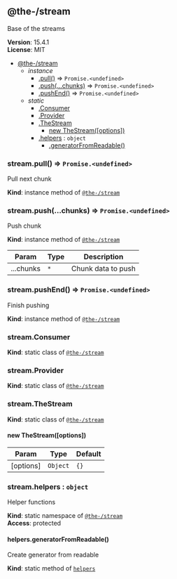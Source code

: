 <!--- Code generated by @the-/script-doc. DO NOT EDIT. -->

<a name="module_@the-/stream"></a>

## @the-/stream
Base of the streams

**Version**: 15.4.1  
**License**: MIT  

* [@the-/stream](#module_@the-/stream)
    * _instance_
        * [.pull()](#module_@the-/stream+pull) ⇒ <code>Promise.&lt;undefined&gt;</code>
        * [.push(...chunks)](#module_@the-/stream+push) ⇒ <code>Promise.&lt;undefined&gt;</code>
        * [.pushEnd()](#module_@the-/stream+pushEnd) ⇒ <code>Promise.&lt;undefined&gt;</code>
    * _static_
        * [.Consumer](#module_@the-/stream.Consumer)
        * [.Provider](#module_@the-/stream.Provider)
        * [.TheStream](#module_@the-/stream.TheStream)
            * [new TheStream([options])](#new_module_@the-/stream.TheStream_new)
        * [.helpers](#module_@the-/stream.helpers) : <code>object</code>
            * [.generatorFromReadable()](#module_@the-/stream.helpers.generatorFromReadable)

<a name="module_@the-/stream+pull"></a>

### stream.pull() ⇒ <code>Promise.&lt;undefined&gt;</code>
Pull next chunk

**Kind**: instance method of [<code>@the-/stream</code>](#module_@the-/stream)  
<a name="module_@the-/stream+push"></a>

### stream.push(...chunks) ⇒ <code>Promise.&lt;undefined&gt;</code>
Push chunk

**Kind**: instance method of [<code>@the-/stream</code>](#module_@the-/stream)  

| Param | Type | Description |
| --- | --- | --- |
| ...chunks | <code>\*</code> | Chunk data to push |

<a name="module_@the-/stream+pushEnd"></a>

### stream.pushEnd() ⇒ <code>Promise.&lt;undefined&gt;</code>
Finish pushing

**Kind**: instance method of [<code>@the-/stream</code>](#module_@the-/stream)  
<a name="module_@the-/stream.Consumer"></a>

### stream.Consumer
**Kind**: static class of [<code>@the-/stream</code>](#module_@the-/stream)  
<a name="module_@the-/stream.Provider"></a>

### stream.Provider
**Kind**: static class of [<code>@the-/stream</code>](#module_@the-/stream)  
<a name="module_@the-/stream.TheStream"></a>

### stream.TheStream
**Kind**: static class of [<code>@the-/stream</code>](#module_@the-/stream)  
<a name="new_module_@the-/stream.TheStream_new"></a>

#### new TheStream([options])

| Param | Type | Default |
| --- | --- | --- |
| [options] | <code>Object</code> | <code>{}</code> | 

<a name="module_@the-/stream.helpers"></a>

### stream.helpers : <code>object</code>
Helper functions

**Kind**: static namespace of [<code>@the-/stream</code>](#module_@the-/stream)  
**Access**: protected  
<a name="module_@the-/stream.helpers.generatorFromReadable"></a>

#### helpers.generatorFromReadable()
Create generator from readable

**Kind**: static method of [<code>helpers</code>](#module_@the-/stream.helpers)  
